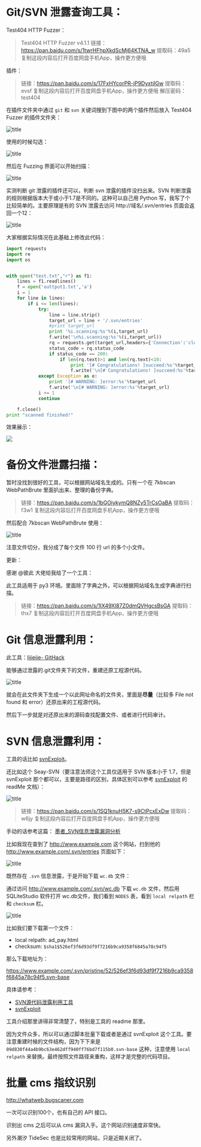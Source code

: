# Git/SVN 泄露查询工具：

Test404 HTTP Fuzzer：

> Test404 HTTP Fuzzer v4.1.1
链接：https://pan.baidu.com/s/1twrHFhpXkdScMj64KTNA_w 
提取码：49a5 
复制这段内容后打开百度网盘手机App，操作更方便哦

插件：
>链接：https://pan.baidu.com/s/17FxHYcorPR-jP9DyxtjIGw
提取码：evsf 
复制这段内容后打开百度网盘手机App，操作更方便哦
解压密码：test404

在插件文件夹中通过 `git` 和 `svn` 关键词搜到下图中的两个插件然后放入 Test404 Fuzzer 的插件文件夹：

![title](https://leanote.com/api/file/getImage?fileId=5dc12d7cab6441404f00039c)

使用的时候勾选：

![title](https://leanote.com/api/file/getImage?fileId=5dc12dfbab6441404f0003a0)

然后在 Fuzzing 界面可以开始扫描：

![title](https://leanote.com/api/file/getImage?fileId=5dc12fc7ab6441404f0003af)

实测判断 git 泄露的插件还可以，判断 svn 泄露的插件没扫出来。SVN 判断泄露的规则根据版本大于或小于1.7是不同的。这种可以自己用 Python 写，我写了个比较简单的。主要原理是有的 SVN 泄露去访问 http://域名/.svn/entries 页面会返回一个12：

![title](https://leanote.com/api/file/getImage?fileId=5dc29932ab6441404f000bea)

大家根据实际情况在此基础上修改此代码：

``` python
import requests
import re
import os


with open("test.txt","r") as f1:
    lines = f1.readlines()
    f = open('outtput1.txt','a')
    i = 1
    for line in lines:
        if i <= len(lines):
            try:
                line = line.strip()
                target_url = line + '/.svn/entries'
                #print target_url
                print '%i.scanning:%s'%(i,target_url)
                f.write('\n%i.scanning:%s'%(i,target_url))
                rq = requests.get(target_url,headers={'Connection':'close'})
                status_code = rq.status_code
                if status_code == 200:
                    if len(rq.text)>1 and len(rq.text)<10:
                        print '[# Congratulations! ]succeed:%s'%target_url
                        f.write('\n[# Congratulations! ]succeed:%s'%target_url)
            except Exception as e:
                print '[# WARNING: ]error:%s'%target_url
                f.write('\n[# WARNING: ]error:%s'%target_url)
            i += 1
            continue

    f.close()
print "scanned finished!"
```

效果展示：

![ ](https://leanote.com/api/file/getImage?fileId=5dc4cd97ab6441040d0007c0)



# 备份文件泄露扫描：

暂时没找到很好的工具，可以根据网站域名生成的。只有一个在 7kbscan WebPathBrute 里面扒出来、整理的备份字典。 

> 链接：https://pan.baidu.com/s/1bGOiykymQ8NZy5TrCsOaBA 
提取码：f3w1 
复制这段内容后打开百度网盘手机App，操作更方便哦

然后配合 7kbscan WebPathBrute 使用：

![title](https://leanote.com/api/file/getImage?fileId=5dc12f8eab6441404f0003ae)

注意文件切分，我分成了每个文件 100 行 url 的多个小文件。


更新：

感谢 @彼此 大佬给我给了一个工具：

此工具适用于 py3 环境。里面除了字典之外，可以根据网站域名生成字典进行扫描。

> 链接：https://pan.baidu.com/s/1IX49Xl87Z0dmQVHgcsBsGA 
提取码：thx7 
复制这段内容后打开百度网盘手机App，操作更方便哦

# Git 信息泄露利用：

此工具：[lijiejie- GitHack](https://github.com/lijiejie/GitHack)

能够通过泄露的.git文件夹下的文件，重建还原工程源代码。

![title](https://leanote.com/api/file/getImage?fileId=5dc13050ab6441425d0003e8)

就会在此文件夹下生成一个以此网址命名的文件夹，里面是**尽量**（比较多 File not found 和 error）还原出来的工程源代码。


然后下一步就是对还原出来的源码查找配置文件、或者进行代码审计。

# SVN 信息泄露利用：

工具的话比如 [svnExploit](https://github.com/admintony/svnExploit/)。

还比如这个 Seay-SVN（要注意法师这个工具仅适用于 SVN 版本小于 1.7，但是 svnExploit 那个都可以，主要是路径的区别，具体区别可以参考 [svnExploit](https://github.com/admintony/svnExploit/) 的 readMe 文档）：

![title](https://leanote.com/api/file/getImage?fileId=5dc52276ab6441040d000a4c)

> 链接：https://pan.baidu.com/s/1SQ1knuH5K7-s9CtPcxExDw 
提取码：w6jy 
复制这段内容后打开百度网盘手机App，操作更方便哦


手动的话参考这篇： [墨者_SVN信息泄露漏洞分析](https://www.cnblogs.com/hilfloser/p/10517856.html)

比如我现在查到了 http://www.example.com 这个网站，扫到他的 http://www.example.com/.svn/entries 页面如下：

![title](https://leanote.com/api/file/getImage?fileId=5dc51448ab6441062900097e)

既然存在 `.svn` 信息泄露，于是开始下载 `wc.db` 文件：

通过访问 http://www.example.com/.svn/wc.db 下载 `wc.db` 文件，然后用 SQLiteStudio 软件打开 wc.db文件，我们看到 `NODES` 表，看到 `local relpath` 栏和 `checksum` 栏。

![title](https://leanote.com/api/file/getImage?fileId=5dc51665ab6441062900099a)

比如我们要下载第一个文件：

- local relpath: ad_pay.html
- checksum: `$sha1$526ef3f6d93df9f7216b9ca9358f6845a78c94f5`

那么下载地址为：

https://www.example.com/.svn/pristine/52/526ef3f6d93df9f7216b9ca9358f6845a78c94f5.svn-base

具体请参考：

- [SVN源代码泄露利用工具](http://www.admintony.com/SVN%E6%BA%90%E4%BB%A3%E7%A0%81%E6%B3%84%E9%9C%B2%E5%88%A9%E7%94%A8%E5%B7%A5%E5%85%B7.html)
- [svnExploit](https://github.com/admintony/svnExploit/)

工具介绍那里讲得非常清楚了，特别是工具的 readme 那里。

因为文件众多，所以可以通过脚本批量下载或者是通过 svnExploit 这个工具。要注意重建时候的文件结构，因为下下来是 `09d830f44a4b9bc63e462dff940ff76bd7f115b0.svn-base` 这种，注意使用 `local relpath` 来替换。最终按照文件路径来重构，这样才是完整的代码项目。

# 批量 cms 指纹识别

http://whatweb.bugscaner.com

一次可以识别100个，也有自己的 API 接口。

识别出 cms 之后可以从 cms 漏洞入手。这个网站识别速度非常快。

另外潮汐 TideSec 也是比较常用的网站，只是近期关闭了。
